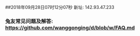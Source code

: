 ##2018年09月28日07时12分07秒 新址: 142.93.47.233
### 兔友常见问题及解答: https://github.com/wanggonging/d/blob/w/FAQ.md
